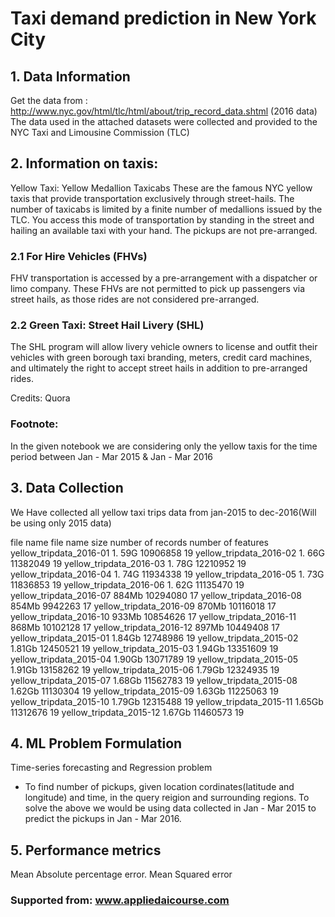 # Taxi demand prediction in New York City

## 1. Data Information
Get the data from : http://www.nyc.gov/html/tlc/html/about/trip_record_data.shtml (2016 data) The data used in the attached datasets were collected and provided to the NYC Taxi and Limousine Commission (TLC)

## 2. Information on taxis:
Yellow Taxi: Yellow Medallion Taxicabs
These are the famous NYC yellow taxis that provide transportation exclusively through street-hails. The number of taxicabs is limited by a finite number of medallions issued by the TLC. You access this mode of transportation by standing in the street and hailing an available taxi with your hand. The pickups are not pre-arranged.

### 2.1 For Hire Vehicles (FHVs) 
FHV transportation is accessed by a pre-arrangement with a dispatcher or limo company. These FHVs are not permitted to pick up passengers via street hails, as those rides are not considered pre-arranged.

### 2.2 Green Taxi: Street Hail Livery (SHL) 
The SHL program will allow livery vehicle owners to license and outfit their vehicles with green borough taxi branding, meters, credit card machines, and ultimately the right to accept street hails in addition to pre-arranged rides.

Credits: Quora

### Footnote:
In the given notebook we are considering only the yellow taxis for the time period between Jan - Mar 2015 & Jan - Mar 2016

## 3. Data Collection
We Have collected all yellow taxi trips data from jan-2015 to dec-2016(Will be using only 2015 data)

file name	file name size	number of records	number of features
yellow_tripdata_2016-01	1. 59G	10906858	19
yellow_tripdata_2016-02	1. 66G	11382049	19
yellow_tripdata_2016-03	1. 78G	12210952	19
yellow_tripdata_2016-04	1. 74G	11934338	19
yellow_tripdata_2016-05	1. 73G	11836853	19
yellow_tripdata_2016-06	1. 62G	11135470	19
yellow_tripdata_2016-07	884Mb	10294080	17
yellow_tripdata_2016-08	854Mb	9942263	17
yellow_tripdata_2016-09	870Mb	10116018	17
yellow_tripdata_2016-10	933Mb	10854626	17
yellow_tripdata_2016-11	868Mb	10102128	17
yellow_tripdata_2016-12	897Mb	10449408	17
yellow_tripdata_2015-01	1.84Gb	12748986	19
yellow_tripdata_2015-02	1.81Gb	12450521	19
yellow_tripdata_2015-03	1.94Gb	13351609	19
yellow_tripdata_2015-04	1.90Gb	13071789	19
yellow_tripdata_2015-05	1.91Gb	13158262	19
yellow_tripdata_2015-06	1.79Gb	12324935	19
yellow_tripdata_2015-07	1.68Gb	11562783	19
yellow_tripdata_2015-08	1.62Gb	11130304	19
yellow_tripdata_2015-09	1.63Gb	11225063	19
yellow_tripdata_2015-10	1.79Gb	12315488	19
yellow_tripdata_2015-11	1.65Gb	11312676	19
yellow_tripdata_2015-12	1.67Gb	11460573	19

## 4. ML Problem Formulation
Time-series forecasting and Regression problem
- To find number of pickups, given location cordinates(latitude and longitude) and time, in the query reigion and surrounding regions.
To solve the above we would be using data collected in Jan - Mar 2015 to predict the pickups in Jan - Mar 2016.

## 5. Performance metrics
Mean Absolute percentage error.
Mean Squared error

### Supported from: www.appliedaicourse.com
